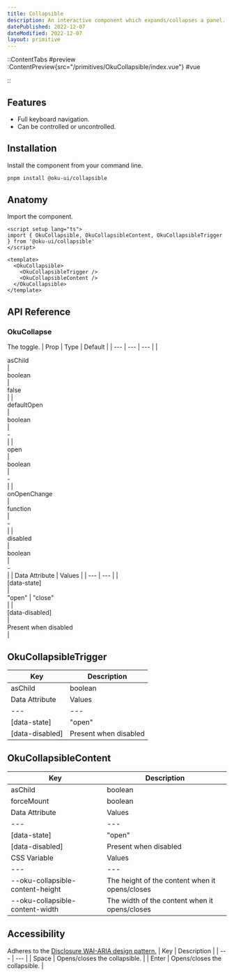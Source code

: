 ```yaml
---
title: Collapsible
description: An interactive component which expands/collapses a panel.
datePublished: 2022-12-07
dateModified: 2022-12-07
layout: primitive
---
```



::ContentTabs
#preview
:ContentPreview{src="/primitives/OkuCollapsible/index.vue"}
#vue
<!-- Autodocs{src="/primitives/OkuCollapsible/index.vue" lang="vue"} -->
::


## Features
- Full keyboard navigation.
- Can be controlled or uncontrolled.



## Installation

Install the component from your command line.

```bash
pnpm install @oku-ui/collapsible
```

## Anatomy

Import the component.

```vue
<script setup lang="ts">
import { OkuCollapsible, OkuCollapsibleContent, OkuCollapsibleTrigger } from '@oku-ui/collapsible'
</script>

<template>
  <OkuCollapsible>
    <OkuCollapsibleTrigger />
    <OkuCollapsibleContent />
  </OkuCollapsible>
</template>
```

## API Reference

### OkuCollapse
The toggle.
| Prop | Type | Default |
| --- | --- | --- |
| <div class="code">asChild</div> | <div class="code">boolean</div> | <div class="code">false</div> |
| <div class="code">defaultOpen</div> | <div class="code">boolean</div> | <div class="code">-</div> |
| <div class="code">open</div> | <div class="code">boolean</div> | <div class="code">-</div> |
| <div class="code">onOpenChange</div> | <div class="code">function</div> | <div class="code">-</div> |
| <div class="code">disabled</div> | <div class="code">boolean</div> | <div class="code">-</div> |
| Data Attribute | Values |
| --- | --- |
| <div class="code">[data-state]</div> | <div class="code">"open" | "close"</div> |
| <div class="code">[data-disabled]</div> | <div class="code">Present when disabled</div> |

## OkuCollapsibleTrigger

| Key | Description |
| --- | --- |
| <div class="code">asChild</div> | <div class="code">boolean</div> | <div class="code">false</div> |
| Data Attribute | Values |
| --- | --- |
| <div class="code">[data-state]</div> | <div class="code">"open" | "close"</div> |
| <div class="code">[data-disabled]</div> | <div class="code">Present when disabled</div> |

## OkuCollapsibleContent

| Key | Description |
| --- | --- |
| <div class="code">asChild</div> | <div class="code">boolean</div> | <div class="code">false</div> |
| <div class="code">forceMount</div> | <div class="code">boolean</div> | <div class="code">-</div> |
| Data Attribute | Values |
| --- | --- |
| <div class="code">[data-state]</div> | <div class="code">"open" | "close"</div> |
| <div class="code">[data-disabled]</div> | <div class="code">Present when disabled</div> |
| CSS Variable | Values |
| --- | --- |
| --oku-collapsible-content-height | The height of the content when it opens/closes
| --oku-collapsible-content-width | The width of the content when it opens/closes

## Accessibility

Adheres to the [Disclosure WAI-ARIA design pattern.](https://www.w3.org/WAI/ARIA/apg/patterns/disclosure/)
| Key | Description |
| --- | --- |
| Space | Opens/closes the collapsible. |
| Enter | Opens/closes the collapsible. |
